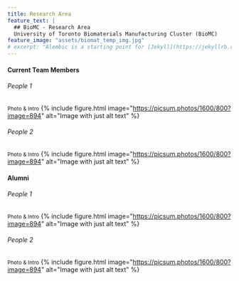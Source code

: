 ```yaml
---
title: Research Area
feature_text: |
  ## BioMC - Research Area
  University of Toronto Biomaterials Manufacturing Cluster (BioMC)
feature_image: "assets/biomat_temp_img.jpg"
# excerpt: "Alembic is a starting point for [Jekyll](https://jekyllrb.com/) projects. Rather than starting from scratch, this boilerplate is designed to get the ball rolling immediately. Install it, configure it, tweak it, push it."
---
```


#### Current Team Members
###### People 1
<small>Photo & Intro</small>
{% include figure.html image="https://picsum.photos/1600/800?image=894" alt="Image with just alt text" %}

###### People 2
<small>Photo & Intro</small>
{% include figure.html image="https://picsum.photos/1600/800?image=894" alt="Image with just alt text" %}


#### Alumni
###### People 1
<small>Photo & Intro</small>
{% include figure.html image="https://picsum.photos/1600/800?image=894" alt="Image with just alt text" %}

###### People 2
<small>Photo & Intro</small>
{% include figure.html image="https://picsum.photos/1600/800?image=894" alt="Image with just alt text" %}



